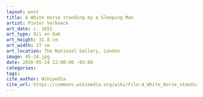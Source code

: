```yaml
---
layout: post
title: A White Horse standing by a Sleeping Man
artist: Pieter Verbeeck
art_date: c. 1652
art_type: Oil on Oak
art_height: 31.8 cm
art_width: 27 cm
art_location: The National Gallery, London
image: 05-24.jpg
date: 2016-05-24 12:00:00 -05:00
categories:
tags:
cite_author: Wikipedia
cite_url: https://commons.wikimedia.org/wiki/File:A_White_Horse_standing_by_a_Sleeping_Man,_Pieter_Verbeeck.jpg
---
```

